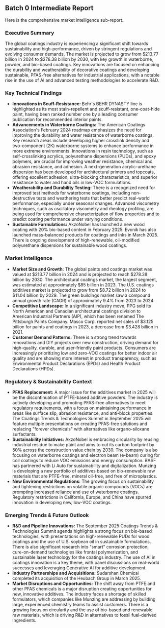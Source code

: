 ## Batch 0 Intermediate Report

Here is the comprehensive market intelligence sub-report.

### **Executive Summary**

The global coatings industry is experiencing a significant shift towards sustainability and high-performance, driven by stringent regulations and evolving consumer demands. The market is projected to grow from $213.77 billion in 2024 to $278.38 billion by 2030, with key growth in waterborne, powder, and bio-based coatings. Key innovations are focused on enhancing the durability and weatherability of decorative coatings and developing sustainable, PFAS-free alternatives for industrial applications, with a notable rise in the use of AI and advanced testing methodologies to accelerate R&D.

### **Key Technical Findings**

*   **Innovations in Scuff-Resistance:** Behr's BEHR DYNASTY line is highlighted as its most stain-repellent and scuff-resistant, one-coat-hide paint, having been ranked number one by a leading consumer publication for recommended interior paints.
*   **Advancements in Waterborne Coatings:** The American Coatings Association's February 2024 roadmap emphasizes the need for improving the durability and water resistance of waterborne coatings. Key research areas include developing higher crosslink density and two-component (2K) waterborne systems to enhance performance in more extreme environments. Innovations in resin technology, such as self-crosslinking acrylics, polyurethane dispersions (PUDs), and epoxy polymers, are crucial for improving weather resistance, chemical and abrasion resistance, and adhesion. A next-generation acrylic-urethane dispersion has been developed for architectural primers and topcoats, offering excellent adhesion, ultra-blocking characteristics, and superior resistance to water and hand oils in low-VOC formulations.
*   **Weatherability and Durability Testing:** There is a recognized need for improved test methods for waterborne coatings, including non-destructive tests and weathering tests that better predict real-world performance, especially under seasonal changes. Advanced viscometry techniques, such as oscillatory viscometry and rheology profiling, are being used for comprehensive characterization of flow properties and to predict coating performance under varying conditions.
*   **Sustainable Formulations:** AkzoNobel has launched a new wood coating with 20% bio-based content in February 2025. Evonik has also launched mass-balanced products for coatings and inks in March 2025. There is ongoing development of high-renewable, oil-modified polyurethane dispersions for sustainable wood coatings.

### **Market Intelligence**

*   **Market Size and Growth:** The global paints and coatings market was valued at $213.77 billion in 2024 and is projected to reach $278.38 billion by 2030. The architectural coatings market, the largest segment, was estimated at approximately $85 billion in 2023. The U.S. coatings additives market is projected to grow from $8.72 billion in 2024 to $11.04 billion by 2029. The green buildings market saw a compound annual growth rate (CAGR) of approximately 9.4% from 2023 to 2024.
*   **Competitive Landscape:** In a significant industry move, PPG sold its North American and Canadian architectural coatings division to American Industrial Partners (AIP), which has been renamed The Pittsburgh Paints Company. Masco Corp. reported net sales of $3.125 billion for paints and coatings in 2023, a decrease from $3.428 billion in 2021.
*   **Customer Demand Patterns:** There is a strong trend towards renovations and DIY projects over new construction, driving demand for high-quality, durable, and user-friendly paint products. Consumers are increasingly prioritizing low and zero-VOC coatings for better indoor air quality and are showing more interest in product transparency, such as Environmental Product Declarations (EPDs) and Health Product Declarations (HPDs).

### **Regulatory & Sustainability Context**

*   **PFAS Replacement:** A major issue for the additives market in 2025 will be the discontinuation of PTFE-based additive powders. The industry is actively developing and promoting PFAS-free alternatives to meet regulatory requirements, with a focus on maintaining performance in areas like surface slip, abrasion resistance, and anti-block properties. The Coatings Trends & Technologies Summit in September 2025 will feature multiple presentations on creating PFAS-free solutions and replacing "forever chemicals" with alternatives like organo-siloxane surfactants.
*   **Sustainability Initiatives:** AkzoNobel is embracing circularity by reusing industrial residue to make paint and aims to cut its carbon footprint by 50% across the construction value chain by 2030. The company is also focusing on waterborne coatings and electron beam (e-beam) curing for coil coatings to reduce VOC emissions and energy consumption. BASF has partnered with Li Auto for sustainability and digitalization. Munzing is developing a new portfolio of additives based on bio-renewable raw materials that are PTFE-free, mineral oil-free, and free of microplastics.
*   **New Environmental Regulations:** The growing focus on sustainability and tightening restrictions on volatile organic compounds (VOCs) are prompting increased reliance and use of waterborne coatings. Regulatory restrictions in California, Europe, and China have spurred innovation in developing new, low-VOC coatings.

### **Emerging Trends & Future Outlook**

*   **R&D and Pipeline Innovations:** The September 2025 Coatings Trends & Technologies Summit agenda highlights a strong focus on bio-based technologies, with presentations on high-renewable PUDs for wood coatings and the use of U.S. soybean oil in sustainable formulations. There is also significant research into "smart" corrosion protection, cure-on-demand technologies like frontal polymerization, and sustainable laser technology for the coatings industry. The use of AI in coatings innovation is a key theme, with panel discussions on real-world successes and leveraging Generative AI for additive development.
*   **Industry Partnerships and Acquisitions:** Sudarshan Chemical completed its acquisition of the Heubach Group in March 2025.
*   **Market Disruptions and Opportunities:** The shift away from PTFE and other PFAS chemicals is a major disruption creating opportunities for new, innovative additives. The industry faces a shortage of skilled formulators, which companies like Munzing are addressing by building large, experienced chemistry teams to assist customers. There is a growing focus on circularity and the use of bio-based and renewable raw materials, which is driving R&D in alternatives to fossil fuel-derived ingredients.